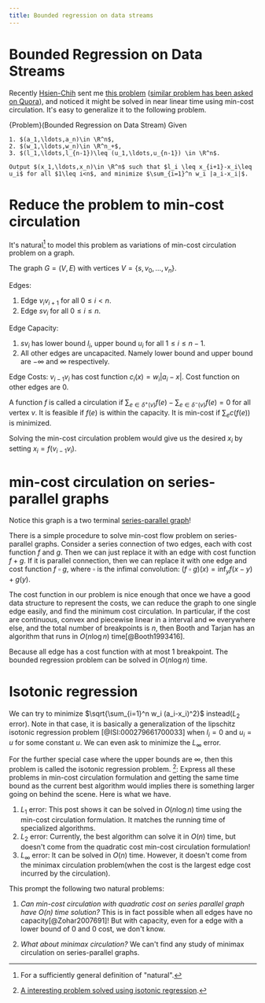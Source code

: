```yaml
---
title: Bounded regression on data streams
---
```



# Bounded Regression on Data Streams

Recently [Hsien-Chih](http://web.engr.illinois.edu/~hchang17/) sent me [this problem](http://www.careercup.com/question?id=5207197178920960) ([similar problem has been asked on Quora](http://www.quora.com/Given-an-integer-array-what-is-the-algorithmic-approach-to-find-minimum-adjustments-such-that-the-absolute-difference-between-the-adjacent-elements-is-within-target-value)), and noticed it might be solved in near linear time using min-cost circulation. It's easy to generalize it to the following problem. 

{Problem}(Bounded Regression on Data Stream)
    Given 

    1. $(a_1,\ldots,a_n)\in \R^n$,
    2. $(w_1,\ldots,w_n)\in \R^n_+$,
    3. $(l_1,\ldots,l_{n-1})\leq (u_1,\ldots,u_{n-1}) \in \R^n$.

    Output $(x_1,\ldots,x_n)\in \R^n$ such that $l_i \leq x_{i+1}-x_i\leq u_i$ for all $1\leq i<n$, and minimize $\sum_{i=1}^n w_i |a_i-x_i|$.

# Reduce the problem to min-cost circulation

It's natural[^1] to model this problem as variations of min-cost circulation problem on a graph.

The graph $G=(V,E)$ with vertices $V=\{s,v_0,\ldots,v_n\}$.

Edges:

1. Edge $v_iv_{i+1}$ for all $0\leq i <n$.
2. Edge $sv_i$ for all $0\leq i\leq n$.

Edge Capacity:

1. $sv_i$ has lower bound $l_i$, upper bound $u_i$ for all $1\leq i\leq n-1$.
2. All other edges are uncapacited. Namely lower bound and upper bound are $-\infty$ and $\infty$ respectively.

Edge Costs: $v_{i-1}v_i$ has cost function $c_i(x)=w_i |a_i-x|$. Cost function on other edges are $0$.

A function $f$ is called a circulation if $\sum_{e\in \delta^+(v)} f(e)-\sum_{e\in \delta^-(v)} f(e)=0$ for all vertex $v$. It is feasible if $f(e)$ is within the capacity. It is min-cost if $\sum_{e} c(f(e))$ is minimized. 

Solving the min-cost circulation problem would give us the desired $x_i$ by setting $x_i=f(v_{i-1}v_i)$.

# min-cost circulation on series-parallel graphs

Notice this graph is a two terminal [series-parallel graph](http://en.wikipedia.org/wiki/Series-parallel_graph)!

There is a simple procedure to solve min-cost flow problem on series-parallel graphs. Consider a series connection of two edges, each with cost function $f$ and $g$. Then we can just replace it with an edge with cost function $f + g$. If it is parallel connection, then we can replace it with one edge and cost function $f~\square~g$, where $\square$ is the infimal convolution: $(f~\square~g)(x)= \inf_y f(x-y) + g(y)$. 

The cost function in our problem is nice enough that once we have a good data structure to represent the costs, we can reduce the graph to one single edge easily, and find the minimum cost circulation. In particular, if the cost are continuous, convex and piecewise linear in a interval and $\infty$ everywhere else, and the total number of breakpoints is $n$, then Booth and Tarjan has an algorithm that runs in $O(n\log n)$ time[@Booth1993416].

Because all edge has a cost function with at most $1$ breakpoint. The bounded regression problem can be solved in $O(n\log n)$ time. 

# Isotonic regression

We can try to minimize $\sqrt{\sum_{i=1}^n w_i (a_i-x_i)^2}$ instead($L_2$ error). Note in that case, it is basically a generalization of the lipschitz isotonic regression problem [@ISI:000279661700033] when $l_i=0$ and $u_i=u$ for some constant $u$. We can even ask to minimize the $L_\infty$ error.

For the further special case where the upper bounds are $\infty$, then this problem is called the isotonic regression problem. [^2]: Express all these problems in min-cost circulation formulation and getting the same time bound as the current best algorithm would implies there is something larger going on behind the scene. Here is what we have.

1. $L_1$ error: This post shows it can be solved in $O(n\log n)$ time using the min-cost circulation formulation. It matches the running time of specialized algorithms.
2. $L_2$ error: Currently, the best algorithm can solve it in $O(n)$ time, but doesn't come from the quadratic cost min-cost circulation formulation!
3. $L_\infty$ error: It can be solved in $O(n)$ time. However, it doesn't come from the minimax circulation problem(when the cost is the largest edge cost incurred by the circulation).

This prompt the following two natural problems: 

1. *Can min-cost circulation with quadratic cost on series parallel graph have $O(n)$ time solution?*
   This is in fact possible when all edges have no capacity[@Zohar2007691]! But with capacity, even for a edge with a lower bound of $0$ and $0$ cost, we don't know.

2. *What about minimax circulation?* We can't find any study of minimax circulation on series-parallel graphs. 



[^1]: For a sufficiently general definition of "natural".
[^2]: [A interesting problem solved using isotonic regression](http://cs.stackexchange.com/questions/41519/efficient-algorithm-for-this-optimization-problem-dynamic-programming/).